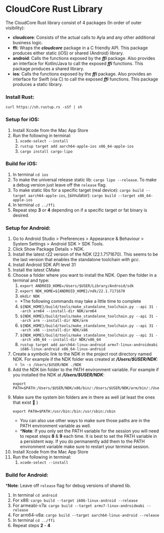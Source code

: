 # CloudCore Rust Library

The CloudCore Rust library consist of 4 packages (In order of outer visibility):
- **cloudcore**: Consists of the actual calls to Ayla and any other additional business logic.
- **ffi**: Wraps the ***cloudcore*** package in a C friendly API. This package produces either static (iOS) or shared (Android) library.
- **android**: Calls the functions exposed by the ***ffi*** package. Also provides an interface for Kotlin/Java to call the exposed ***ffi*** functions. This package produces a shared library.
- **ios**: Calls the functions exposed by the ***ffi*** package. Also provides an interface for Swift (via C) to call the exposed ***ffi*** functions. This package produces a static library.

### Install Rust:
```curl https://sh.rustup.rs -sSf | sh```

### Setup for iOS:
1. Install Xcode from the Mac App Store
2. Run the following in terminal:
   1. ```xcode-select --install```
   2. ```rustup target add aarch64-apple-ios x86_64-apple-ios```
   3. ```cargo install cargo-lipo```

### Build for iOS:
1. In terminal ```cd ios```
2. To make the universal release static lib: ```cargo lipo --release```. To make a debug version just leave off the ```release``` flag.
3. To make static libs for a specific target (real device): ```cargo build --target aarch64-apple-ios```, (simulator): ```cargo build --target x86_64-apple-ios```
4. In terminal ```cd ../ffi```
5. Repeat step **3** or **4** depending on if a specific target or fat binary is desired.

### Setup for Android:
1. Go to Android Studio > Preferences > Appearance & Behaviour > System Settings > Android SDK > SDK Tools.
2. Click Show Package Details > NDK.
3. Install the latest r22 version of the NDK (22.1.7171670). This seems to be the last version that enables the standalone toolchain *with gcc*.
4. Install Android SDK API level 31
5. Install the latest CMake
6. Choose a folder where you want to install the NDK. Open the folder in a terminal and type:
   1. ```export ANDROID_HOME=/Users/$USER/Library/Android/sdk``` 
   2. ```export NDK_HOME=${ANDROID_HOME}/ndk/22.1.7171670``` 
   3. ```mkdir NDK```
   - *The following commands may take a little time to complete
   4. ```${NDK_HOME}/build/tools/make_standalone_toolchain.py --api 31 --arch arm64 --install-dir NDK/arm64```
   5. ```${NDK_HOME}/build/tools/make_standalone_toolchain.py --api 31 --arch arm --install-dir NDK/arm```
   6. ```${NDK_HOME}/build/tools/make_standalone_toolchain.py --api 31 --arch x86 --install-dir NDK/x86```
   7. ```${NDK_HOME}/build/tools/make_standalone_toolchain.py --api 31 --arch x86_64 --install-dir NDK/x86_64```
   8. ```rustup target add aarch64-linux-android armv7-linux-androideabi i686-linux-android x86_64-linux-android```
7. Create a symbolic link to the NDK in the project root directory named NDK. For example if the NDK folder was created at ***/Users/$USER/NDK***:
   - ```ln -s /Users/$USER/NDK ./NDK```
8. Add the NDK bin folder to the PATH environment variable. For example if you installed the NDK at ***/Users/$USER/NDK***:
   ```Sh
   export PATH=$PATH:/Users/$USER/NDK/x86/bin/:/Users/$USER/NDK/arm/bin/:/Users/$USER/NDK/arm64/bin/:/Users/$USER/NDK/x86_64/bin/
   ```
9. Make sure the system bin folders are in there as well (at least the ones that exist 🙂 )
   ```Sh
   export PATH=$PATH:/usr/bin:/bin:/usr/sbin:/sbin
   ```
   - You can also use other ways to make sure those paths are in the PATH environment variable as well.
   - ***Note**: If you only set the PATH variable for the session you will need to repeat steps **8** & **9** each time. It is best to set the PATH variable in a persistent way. If you do permanently add them to the PATH environment variable make sure to restart your terminal session. 
10. Install Xcode from the Mac App Store
11. Run the following in terminal:
    1. ```xcode-select --install```

### Build for Android:
***Note**: Leave off ```release``` flag for debug versions of shared lib.
1. In terminal ```cd android```
2. For x86: ```cargo build --target i686-linux-android --release```
3. For armeabi-v7a: ```cargo build --target armv7-linux-androideabi --release```
4. For arm64-v8a: ```cargo build --target aarch64-linux-android --release```
5. In terminal ```cd ../ffi```
6. Repeat steps **2** - **4**
